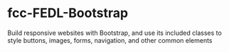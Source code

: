 # fcc-FEDL-Bootstrap
 Build responsive websites with Bootstrap, and use its included classes to style buttons, images, forms, navigation, and other common elements
